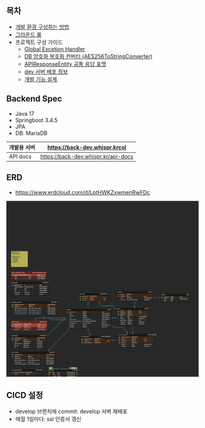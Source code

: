 ## 목차

- [개발 환경 구성하는 방법](https://github.com/IMPACUS/whispr-docs/blob/master/be/dev-environment.md)
- [그라운드 룰](https://github.com/IMPACUS/whispr-docs/blob/master/be/ground-rule.md)
- 프로젝트 구성 가이드
  - [Global Excetion Handler](https://github.com/IMPACUS/whispr-docs/blob/master/be/project-configration-guide/global-excetion-handler.md)
  - [DB 암호화 복호화 컨버터 (AES256ToStringConverter)](https://github.com/IMPACUS/whispr-docs/blob/master/be/project-configration-guide/aes-converter-util.md)
  - [APIResponseEntity 공통 응답 포맷](https://github.com/IMPACUS/whispr-docs/blob/master/be/project-configration-guide/api-response-entity.md)
  - [dev 서버 배포 정보](https://github.com/IMPACUS/whispr-docs/blob/master/be/deploy-dev.md)
  - [개발 기능 설계]()

## Backend Spec

- Java 17
- Springboot 3.4.5
- JPA
- DB: MariaDB


| 개발용 서버 | https://back-dev.whispr.krcol       |
| :---------- | ----------------------------------- |
| API docs    | https://back-dev.whispr.kr/api-docs |

## ERD

- https://www.erdcloud.com/d/LptHWKZxwmenRwFDc

![](assets/20250521_194937_whispr.png)

## CICD 설정

- develop 브랜치에 commit: develop 서버 재배포
- 매월 1일마다: ssl 인증서 갱신
